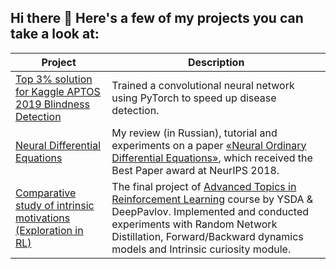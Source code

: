 ## Hi there 👋  Here's a few of my projects you can take a look at:

| Project | Description |
| ------- | --------------|
| [Top 3% solution for Kaggle APTOS 2019 Blindness Detection](https://github.com/MamatShamshiev/Kaggle-APTOS-2019-Blindness-Detection) | Trained a convolutional neural network using PyTorch to speed up disease detection. |
| [Neural Differential Equations](https://github.com/MamatShamshiev/Neural_Differential_Equations) | My review (in Russian), tutorial and experiments on a paper [«Neural Ordinary Differential Equations»](https://arxiv.org/pdf/1806.07366.pdf), which received the Best Paper award at NeurIPS 2018. |
| [Comparative study of intrinsic motivations (Exploration in RL)](https://github.com/vlad-filin/spinningup_curiousity) | The final project of [Advanced Topics in Reinforcement Learning](http://deeppavlov.ai/rl_course_2020#!/tab/168247558-2) course by YSDA & DeepPavlov. Implemented and conducted experiments with Random Network Distillation, Forward/Backward dynamics models and Intrinsic curiosity module.|

